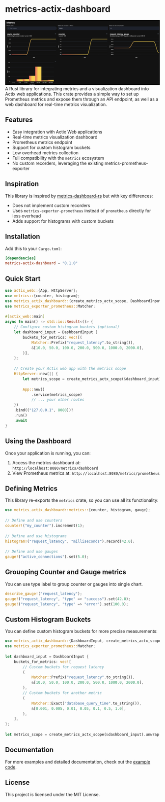 # metrics-actix-dashboard

![Screenshot](https://github.com/singerxt/metrics-rs-dashboard-actix/blob/main/doc/screenshot.png?raw=true)
A Rust library for integrating metrics and a visualization dashboard into Actix web applications. This crate provides a simple way to set up Prometheus metrics and expose them through an API endpoint, as well as a web dashboard for real-time metrics visualization.

## Features

- Easy integration with Actix Web applications
- Real-time metrics visualization dashboard
- Prometheus metrics endpoint
- Support for custom histogram buckets
- Low overhead metrics collection
- Full compatibility with the `metrics` ecosystem
- No custom recorders, leveraging the existing metrics-prometheus-exporter

## Inspiration

This library is inspired by [metrics-dashboard-rs](https://github.com/giangndm/metrics-dashboard-rs) but with key differences:
- Does not implement custom recorders
- Uses `metrics-exporter-prometheus` instead of `prometheus` directly for less overhead
- Adds support for histograms with custom buckets

## Installation

Add this to your `Cargo.toml`:

```toml
[dependencies]
metrics-actix-dashboard = "0.1.0"
```

## Quick Start

```rust
use actix_web::{App, HttpServer};
use metrics::{counter, histogram};
use metrics_actix_dashboard::{create_metrics_actx_scope, DashboardInput};
use metrics_exporter_prometheus::Matcher;

#[actix_web::main]
async fn main() -> std::io::Result<()> {
    // Configure custom histogram buckets (optional)
    let dashboard_input = DashboardInput {
        buckets_for_metrics: vec![(
            Matcher::Prefix("request_latency".to_string()),
            &[10.0, 50.0, 100.0, 200.0, 500.0, 1000.0, 2000.0],
        )],
    };

    // Create your Actix web app with the metrics scope
    HttpServer::new(|| {
        let metrics_scope = create_metrics_actx_scope(&dashboard_input).unwrap();

        App::new()
            .service(metrics_scope)
            // ... your other routes
    })
    .bind(("127.0.0.1", 8080))?
    .run()
    .await
}
```

## Using the Dashboard

Once your application is running, you can:

1. Access the metrics dashboard at: `http://localhost:8080/metrics/dashboard`
2. View Prometheus metrics at: `http://localhost:8080/metrics/prometheus`

## Defining Metrics

This library re-exports the `metrics` crate, so you can use all its functionality:

```rust
use metrics_actix_dashboard::metrics::{counter, histogram, gauge};

// Define and use counters
counter!("my_counter").increment(1);

// Define and use histograms
histogram!("request_latency", "milliseconds").record(42.0);

// Define and use gauges
gauge!("active_connections").set(5.0);
```

## Grouoping Counter and Gauge metrics

You can use type label to group counter or gauges into single chart.

```rust
describe_gauge!("request_latency");
gauge!("request_latency", "type" => "success").set(42.0);
gauge!("request_latency", "type" => "error").set(100.0);
```

## Custom Histogram Buckets

You can define custom histogram buckets for more precise measurements:

```rust
use metrics_actix_dashboard::{DashboardInput, create_metrics_actx_scope};
use metrics_exporter_prometheus::Matcher;

let dashboard_input = DashboardInput {
    buckets_for_metrics: vec![
        // Custom buckets for request latency
        (
            Matcher::Prefix("request_latency".to_string()),
            &[10.0, 50.0, 100.0, 200.0, 500.0, 1000.0, 2000.0],
        ),
        // Custom buckets for another metric
        (
            Matcher::Exact("database_query_time".to_string()),
            &[0.001, 0.005, 0.01, 0.05, 0.1, 0.5, 1.0],
        ),
    ],
};

let metrics_scope = create_metrics_actx_scope(&dashboard_input).unwrap();
```

## Documentation

For more examples and detailed documentation, check out the [example code](examples/simple.rs).

## License

This project is licensed under the MIT License.
